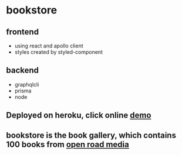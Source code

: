 # bookstore

## frontend

- using react and apollo client
- styles created by styled-component

## backend

- graphqlcli
- prisma
- node

## Deployed on heroku, click online [demo](https://safe-sierra-33020.herokuapp.com/)

## bookstore is the book gallery, which contains 100 books from [open road media](https://openroadmedia.com/)
